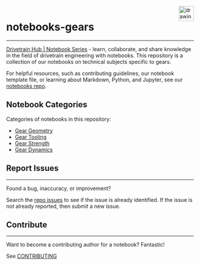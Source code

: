<a href="https://www.drivetrainhub.com/">
    <img src="https://storage.googleapis.com/static.drivetrainhub.com/img/dh_logo_text_217x80.png" alt="drawing" height="40" align="right"/>
</a>

# notebooks-gears

---

[Drivetrain Hub | Notebook Series](https://drivetrainhub.com/code/notebooks) - learn, collaborate, and share knowledge in the field of drivetrain engineering with notebooks.  This repository is a collection of our notebooks on technical subjects specific to gears.

For helpful resources, such as contributing guidelines, our notebook template file, or learning about Markdown, Python, and Jupyter, see our [notebooks repo](https://github.com/drivetrainhub/notebooks).

## Notebook Categories

Categories of notebooks in this repository:

- [Gear Geometry](https://github.com/drivetrainhub/notebooks-gears/tree/master/geometry)
- [Gear Tooling](https://github.com/drivetrainhub/notebooks-gears/tree/master/tooling)
- [Gear Strength](https://github.com/drivetrainhub/notebooks-gears/tree/master/strength)
- [Gear Dynamics](https://github.com/drivetrainhub/notebooks-gears/tree/master/dynamics)

## Report Issues

---

Found a bug, inaccuracy, or improvement?

Search the [repo issues](https://github.com/drivetrainhub/notebooks-gears/issues) to see if the issue is already identified.  If the issue is not already reported, then submit a new issue.

## Contribute

---

Want to become a contributing author for a notebook?  Fantastic!

See [CONTRIBUTING](https://github.com/drivetrainhub/notebooks/blob/master/CONTRIBUTING.md)
